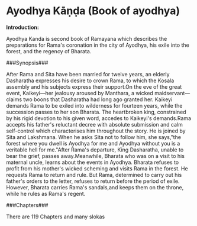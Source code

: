 Ayodhya Kāṇḍa (Book of ayodhya)
==============================

**Introduction:**

Ayodhya Kanda is second book of Ramayana which describes the preparations for Rama's coronation in the city of Ayodhya, his exile into the forest, and the regency of Bharata.

###Synopsis###

After Rama and Sita have been married for twelve years, an elderly Dasharatha expresses his desire to crown Rama, to which the Kosala assembly and his subjects express their support.On the eve of the great event, Kaikeyi—her jealousy aroused by Manthara, a wicked maidservant—claims two boons that Dasharatha had long ago granted her. Kaikeyi demands Rama to be exiled into wilderness for fourteen years, while the succession passes to her son Bharata. The heartbroken king, constrained by his rigid devotion to his given word, accedes to Kaikeyi's demands.Rama accepts his father's reluctant decree with absolute submission and calm self-control which characterises him throughout the story. He is joined by Sita and Lakshmana. When he asks Sita not to follow him, she says,"the forest where you dwell is Ayodhya for me and Ayodhya without you is a veritable hell for me."After Rama's departure, King Dasharatha, unable to bear the grief, passes away.Meanwhile, Bharata who was on a visit to his maternal uncle, learns about the events in Ayodhya. Bharata refuses to profit from his mother's wicked scheming and visits Rama in the forest. He requests Rama to return and rule. But Rama, determined to carry out his father's orders to the letter, refuses to return before the period of exile. However, Bharata carries Rama's sandals,and keeps them on the throne, while he rules as Rama's regent.

###Chapters###

There are 119 Chapters and many slokas